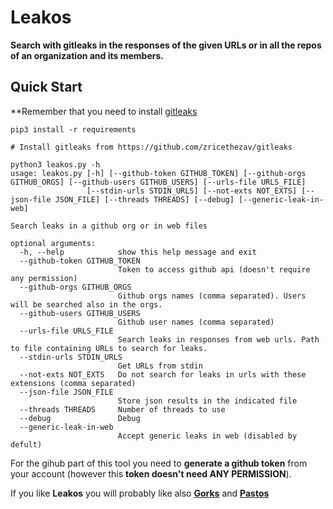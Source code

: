 # Leakos

**Search with gitleaks in the responses of the given URLs or in all the repos of an organization and its members.**

## Quick Start

**Remember that you need to install [gitleaks](https://github.com/zricethezav/gitleaks)

```
pip3 install -r requirements

# Install gitleaks from https://github.com/zricethezav/gitleaks

python3 leakos.py -h
usage: leakos.py [-h] [--github-token GITHUB_TOKEN] [--github-orgs GITHUB_ORGS] [--github-users GITHUB_USERS] [--urls-file URLS_FILE]
                 [--stdin-urls STDIN_URLS] [--not-exts NOT_EXTS] [--json-file JSON_FILE] [--threads THREADS] [--debug] [--generic-leak-in-web]

Search leaks in a github org or in web files

optional arguments:
  -h, --help            show this help message and exit
  --github-token GITHUB_TOKEN
                        Token to access github api (doesn't require any permission)
  --github-orgs GITHUB_ORGS
                        Github orgs names (comma separated). Users will be searched also in the orgs.
  --github-users GITHUB_USERS
                        Github user names (comma separated)
  --urls-file URLS_FILE
                        Search leaks in responses from web urls. Path to file containing URLs to search for leaks.
  --stdin-urls STDIN_URLS
                        Get URLs from stdin
  --not-exts NOT_EXTS   Do not search for leaks in urls with these extensions (comma separated)
  --json-file JSON_FILE
                        Store json results in the indicated file
  --threads THREADS     Number of threads to use
  --debug               Debug
  --generic-leak-in-web
                        Accept generic leaks in web (disabled by defult)
```

For the gihub part of this tool you need to **generate a github token** from your account (however this **token doesn't need ANY PERMISSION**).

If you like **Leakos** you will probably like also **[Gorks](https://github.com/carlospolop/Gorks)** and **[Pastos](https://github.com/carlospolop/PastosLICE)** 



